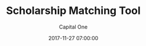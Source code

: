 ---
layout: post
permalink: /:title/
title: "Scholarship Matching Tool"
featuredTitle: "Scholarship Matching Tool"
date: 2017-11-27 07:00:00
number: 16
theme:
author: Capital One
tags: >
category: eshop
visible: true
featured: true
logo: /assets/img/charity/AutismOntario_BW.png
featuredImage: /assets/img/2017/pattern-red.png
github: https://github.com/clayton-halim/tindspire.git
description: This tool helps to match students with bursaries by displaying a list of eligible students for each bursary and a list of eligible bursaries for each student. The tool can be adapted for other processes that require filtration of a list based on criteria outlined in another file. The current process relies on the fact that the student profile and bursary requirements will have the same header/requirement name and compares the content in each.
---
